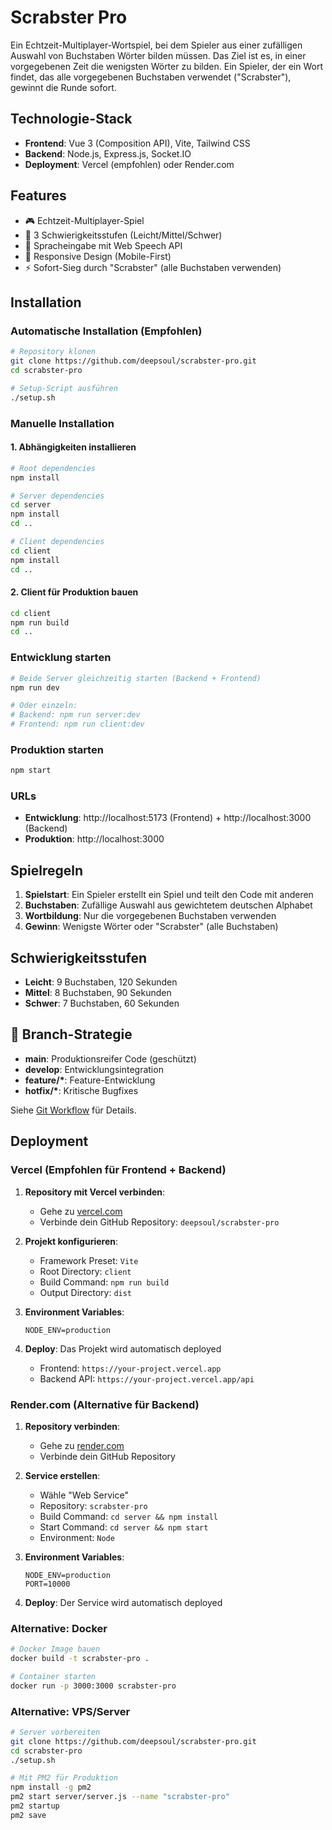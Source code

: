 # Scrabster Pro

Ein Echtzeit-Multiplayer-Wortspiel, bei dem Spieler aus einer zufälligen Auswahl von Buchstaben Wörter bilden müssen. Das Ziel ist es, in einer vorgegebenen Zeit die wenigsten Wörter zu bilden. Ein Spieler, der ein Wort findet, das alle vorgegebenen Buchstaben verwendet ("Scrabster"), gewinnt die Runde sofort.

## Technologie-Stack

- **Frontend**: Vue 3 (Composition API), Vite, Tailwind CSS
- **Backend**: Node.js, Express.js, Socket.IO
- **Deployment**: Vercel (empfohlen) oder Render.com

## Features

- 🎮 Echtzeit-Multiplayer-Spiel
- 🎯 3 Schwierigkeitsstufen (Leicht/Mittel/Schwer)
- 🎤 Spracheingabe mit Web Speech API
- 📱 Responsive Design (Mobile-First)
- ⚡ Sofort-Sieg durch "Scrabster" (alle Buchstaben verwenden)

## Installation

### Automatische Installation (Empfohlen)

```bash
# Repository klonen
git clone https://github.com/deepsoul/scrabster-pro.git
cd scrabster-pro

# Setup-Script ausführen
./setup.sh
```

### Manuelle Installation

#### 1. Abhängigkeiten installieren

```bash
# Root dependencies
npm install

# Server dependencies
cd server
npm install
cd ..

# Client dependencies
cd client
npm install
cd ..
```

#### 2. Client für Produktion bauen

```bash
cd client
npm run build
cd ..
```

### Entwicklung starten

```bash
# Beide Server gleichzeitig starten (Backend + Frontend)
npm run dev

# Oder einzeln:
# Backend: npm run server:dev
# Frontend: npm run client:dev
```

### Produktion starten

```bash
npm start
```

### URLs

- **Entwicklung**: http://localhost:5173 (Frontend) + http://localhost:3000 (Backend)
- **Produktion**: http://localhost:3000

## Spielregeln

1. **Spielstart**: Ein Spieler erstellt ein Spiel und teilt den Code mit anderen
2. **Buchstaben**: Zufällige Auswahl aus gewichtetem deutschen Alphabet
3. **Wortbildung**: Nur die vorgegebenen Buchstaben verwenden
4. **Gewinn**: Wenigste Wörter oder "Scrabster" (alle Buchstaben)

## Schwierigkeitsstufen

- **Leicht**: 9 Buchstaben, 120 Sekunden
- **Mittel**: 8 Buchstaben, 90 Sekunden
- **Schwer**: 7 Buchstaben, 60 Sekunden

## 🌳 Branch-Strategie

- **main**: Produktionsreifer Code (geschützt)
- **develop**: Entwicklungsintegration
- **feature/\***: Feature-Entwicklung
- **hotfix/\***: Kritische Bugfixes

Siehe [Git Workflow](GIT_WORKFLOW.md) für Details.

## Deployment

### Vercel (Empfohlen für Frontend + Backend)

1. **Repository mit Vercel verbinden**:

   - Gehe zu [vercel.com](https://vercel.com)
   - Verbinde dein GitHub Repository: `deepsoul/scrabster-pro`

2. **Projekt konfigurieren**:

   - Framework Preset: `Vite`
   - Root Directory: `client`
   - Build Command: `npm run build`
   - Output Directory: `dist`

3. **Environment Variables**:

   ```
   NODE_ENV=production
   ```

4. **Deploy**: Das Projekt wird automatisch deployed
   - Frontend: `https://your-project.vercel.app`
   - Backend API: `https://your-project.vercel.app/api`

### Render.com (Alternative für Backend)

1. **Repository verbinden**:

   - Gehe zu [render.com](https://render.com)
   - Verbinde dein GitHub Repository

2. **Service erstellen**:

   - Wähle "Web Service"
   - Repository: `scrabster-pro`
   - Build Command: `cd server && npm install`
   - Start Command: `cd server && npm start`
   - Environment: `Node`

3. **Environment Variables**:

   ```
   NODE_ENV=production
   PORT=10000
   ```

4. **Deploy**: Der Service wird automatisch deployed

### Alternative: Docker

```bash
# Docker Image bauen
docker build -t scrabster-pro .

# Container starten
docker run -p 3000:3000 scrabster-pro
```

### Alternative: VPS/Server

```bash
# Server vorbereiten
git clone https://github.com/deepsoul/scrabster-pro.git
cd scrabster-pro
./setup.sh

# Mit PM2 für Produktion
npm install -g pm2
pm2 start server/server.js --name "scrabster-pro"
pm2 startup
pm2 save
```

